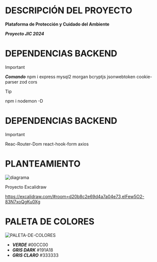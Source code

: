 #  DESCRIPCIÓN DEL PROYECTO 
**Plataforma de Protección y Cuidado del Ambiente**

***Proyecto JIC 2024*** 


# DEPENDENCIAS BACKEND
> [!IMPORTANT]
> 
> ***Comando*** npm i express mysql2 morgan bcryptjs jsonwebtoken cookie-parser zod cors

> [!TIP]
> 
> npm i nodemon -D

# DEPENDENCIAS BACKEND
> [!IMPORTANT]
>Reac-Router-Dom
>react-hook-form
>axios


# PLANTEAMIENTO


![diagrama](https://github.com/YERCKEN/ProAmbiente/assets/42678417/435e1b21-61f6-4dda-9385-00a4e6089f1f)

Proyecto Excalidraw

https://excalidraw.com/#room=d20b8c2e69d4a7a04e73,elFew5O2-83N7xoQgKu0Xg

# PALETA DE COLORES
![PALETA-DE-COLORES](https://github.com/YERCKEN/ProAmbiente/assets/42678417/1c9f542e-06d9-4556-9857-fc5c8aea0c68)


- ***VERDE*** #00CC00
- ***GRIS DARK*** #191A18  
- ***GRIS CLARO*** #333333






